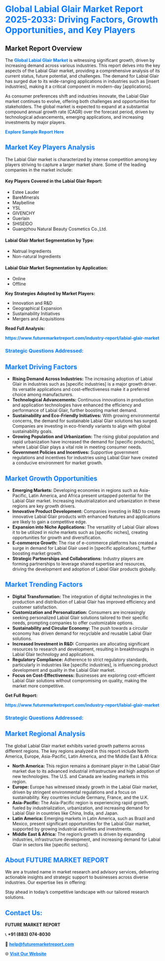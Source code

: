 <h1 style="color: #007BFF;">Global Labial Glair Market Report 2025-2033: Driving Factors, Growth Opportunities, and Key Players</h1>

<section id="overview">
<h2>Market Report Overview</h2>
<p>The <a href="https://www.futuremarketreport.com/industry-report/labial-glair-market" style="color: #007BFF; text-decoration: none;"><strong>Global Labial Glair Market</strong></a> is witnessing significant growth, driven by increasing demand across various industries. This report delves into the key aspects of the Labial Glair market, providing a comprehensive analysis of its current status, future potential, and challenges. The demand for Labial Glair has surged due to its wide-ranging applications in industries such as [insert industries], making it a critical component in modern-day [applications].</p>
<p>As consumer preferences shift and industries innovate, the Labial Glair market continues to evolve, offering both challenges and opportunities for stakeholders. The global market is expected to expand at a substantial compound annual growth rate (CAGR) over the forecast period, driven by technological advancements, emerging applications, and increasing investments by major players.</p>
</section>

<section id="overview">
<p><a href="https://www.futuremarketreport.com/request-sample/reportId=92661" style="color: #007BFF; text-decoration: none;"><strong>Explore Sample Report Here</strong></a></p>
</section>

<section id="key-players">
<h2 style="color: #007BFF;">Market Key Players Analysis</h2>
<p>The Labial Glair market is characterized by intense competition among key players striving to capture a larger market share. Some of the leading companies in the market include:</p>
<h4>Key Players Covered in the Labial Glair Report:</h4>
<ul><li>Estee Lauder</li><li>BareMinerals</li><li>Maybelline</li><li>YSL</li><li>GIVENCHY</li><li>Guerlain</li><li>SHISEIDO</li><li>Guangzhou Natural Beauty Cosmetics Co.,Ltd.</li></ul>
<h4>Labial Glair Market Segmentation by Type:</h4>
<ul><li>Natrual Ingredients</li><li>Non-natural Ingredients</li></ul>

<h4>Labial Glair Market Segmentation by Application:</h4>
<ul><li>Online</li><li>Offline</li></ul>
<p><strong>Key Strategies Adopted by Market Players:</strong></p>
<ul>
<li>Innovation and R&D</li>
<li>Geographical Expansion</li>
<li>Sustainability Initiatives</li>
<li>Mergers and Acquisitions</li>
</ul>
</section>

<section>
<p><strong>Read Full Analysis: </strong></p><a href="https://www.futuremarketreport.com/industry-report/labial-glair-market" style="color: #007BFF; text-decoration: none;"><strong>https://www.futuremarketreport.com/industry-report/labial-glair-market</strong></a>
<h3 style="color: #007BFF;">Strategic Questions Addressed:</h3>
</section>

<section id="driving-factors">
<h2 style="color: #007BFF;">Market Driving Factors</h2>
<ul>
<li><strong>Rising Demand Across Industries:</strong> The increasing adoption of Labial Glair in industries such as [specific industries] is a major growth driver. Its versatile applications and cost-effectiveness make it a preferred choice among manufacturers.</li>
<li><strong>Technological Advancements:</strong> Continuous innovations in production and application technologies have enhanced the efficiency and performance of Labial Glair, further boosting market demand.</li>
<li><strong>Sustainability and Eco-Friendly Initiatives:</strong> With growing environmental concerns, the demand for sustainable Labial Glair solutions has surged. Companies are investing in eco-friendly variants to align with global sustainability goals.</li>
<li><strong>Growing Population and Urbanization:</strong> The rising global population and rapid urbanization have increased the demand for [specific products], where Labial Glair plays a vital role in meeting consumer needs.</li>
<li><strong>Government Policies and Incentives:</strong> Supportive government regulations and incentives for industries using Labial Glair have created a conducive environment for market growth.</li>
</ul>
</section>

<section id="growth-opportunities">
<h2 style="color: #007BFF;">Market Growth Opportunities</h2>
<ul>
<li><strong>Emerging Markets:</strong> Developing economies in regions such as Asia-Pacific, Latin America, and Africa present untapped potential for the Labial Glair market. Increasing industrialization and urbanization in these regions are key growth drivers.</li>
<li><strong>Innovative Product Development:</strong> Companies investing in R&D to create innovative Labial Glair products with enhanced features and applications are likely to gain a competitive edge.</li>
<li><strong>Expansion into Niche Applications:</strong> The versatility of Labial Glair allows it to be utilized in niche markets such as [specific niches], creating opportunities for growth and diversification.</li>
<li><strong>E-commerce Growth:</strong> The rise of e-commerce platforms has created a surge in demand for Labial Glair used in [specific applications], further boosting market growth.</li>
<li><strong>Strategic Partnerships and Collaborations:</strong> Industry players are forming partnerships to leverage shared expertise and resources, driving the development and adoption of Labial Glair products globally.</li>
</ul>
</section>

<section id="trending-factors">
<h2 style="color: #007BFF;">Market Trending Factors</h2>
<ul>
<li><strong>Digital Transformation:</strong> The integration of digital technologies in the production and distribution of Labial Glair has improved efficiency and customer satisfaction.</li>
<li><strong>Customization and Personalization:</strong> Consumers are increasingly seeking personalized Labial Glair solutions tailored to their specific needs, prompting companies to offer customizable options.</li>
<li><strong>Sustainability and Circular Economy:</strong> The push towards a circular economy has driven demand for recyclable and reusable Labial Glair solutions.</li>
<li><strong>Increased Investment in R&D:</strong> Companies are allocating significant resources to research and development, resulting in breakthroughs in Labial Glair technology and applications.</li>
<li><strong>Regulatory Compliance:</strong> Adherence to strict regulatory standards, particularly in industries like [specific industries], is influencing product development and quality in the Labial Glair market.</li>
<li><strong>Focus on Cost-Effectiveness:</strong> Businesses are exploring cost-efficient Labial Glair solutions without compromising on quality, making the market more competitive.</li>
</ul>
</section>

<section>
<p><strong>Get Full Report: </strong></p><a href="https://www.futuremarketreport.com/industry-report/labial-glair-market" style="color: #007BFF; text-decoration: none;"><strong>https://www.futuremarketreport.com/industry-report/labial-glair-market</strong></a>
<h3 style="color: #007BFF;">Strategic Questions Addressed:</h3>
</section>


<section id="regional-analysis">
<h2 style="color: #007BFF;">Market Regional Analysis</h2>
<p>The global Labial Glair market exhibits varied growth patterns across different regions. The key regions analyzed in this report include North America, Europe, Asia-Pacific, Latin America, and the Middle East & Africa:</p>
<ul>
<li><strong>North America:</strong> This region remains a dominant player in the Labial Glair market due to its advanced industrial infrastructure and high adoption of new technologies. The U.S. and Canada are leading markets in this region.</li>
<li><strong>Europe:</strong> Europe has witnessed steady growth in the Labial Glair market, driven by stringent environmental regulations and a focus on sustainability. Key countries include Germany, France, and the U.K.</li>
<li><strong>Asia-Pacific:</strong> The Asia-Pacific region is experiencing rapid growth, fueled by industrialization, urbanization, and increasing demand for Labial Glair in countries like China, India, and Japan.</li>
<li><strong>Latin America:</strong> Emerging markets in Latin America, such as Brazil and Mexico, present significant opportunities for the Labial Glair market, supported by growing industrial activities and investments.</li>
<li><strong>Middle East & Africa:</strong> The region’s growth is driven by expanding industries, infrastructure development, and increasing demand for Labial Glair in sectors like [specific sectors].</li>
</ul>
</section>

<footer>
<h2 style="color: #007BFF;">About FUTURE MARKET REPORT</h2>
<p>We are a trusted name in market research and advisory services, delivering actionable insights and strategic support to businesses across diverse industries. Our expertise lies in offering:</p>

<p>Stay ahead in today’s competitive landscape with our tailored research solutions.</p>

<h2 style="color: #007BFF;">Contact Us:</h2>
<p><strong>FUTURE MARKET REPORT</strong></p>
<p>📞 <strong>+91 (883) 074-8030</strong></p>
<p>📧 <strong><a href="mailto:help@futuremarketreport.com" style="color: #007BFF;">help@futuremarketreport.com</a></strong></p>
<p>🌐 <strong><a href="https://www.futuremarketreport.com/" style="color: #007BFF;">Visit Our Website</a></strong></p>
</footer>